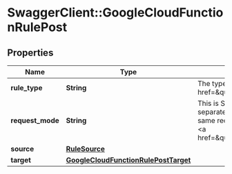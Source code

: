 # SwaggerClient::GoogleCloudFunctionRulePost

## Properties
Name | Type | Description | Notes
------------ | ------------- | ------------- | -------------
**rule_type** | **String** | The type of rule. In this case Google Cloud Function. See the &lt;a href&#x3D;\&quot;https://ably.com/integrations\&quot;&gt;documentation&lt;/a&gt; for further information. | 
**request_mode** | **String** | This is Single Request mode or Batch Request mode. Single Request mode sends each event separately to the endpoint specified by the rule. Batch Request mode rolls up multiple events into the same request. You can read more about the difference between single and batched events in the Ably &lt;a href&#x3D;\&quot;https://ably.com/documentation/general/events#batching\&quot;&gt;documentation&lt;/a&gt;. | 
**source** | [**RuleSource**](RuleSource.md) |  | 
**target** | [**GoogleCloudFunctionRulePostTarget**](GoogleCloudFunctionRulePostTarget.md) |  | 


